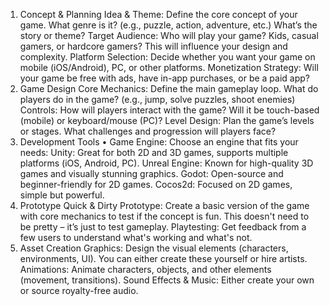 1. Concept & Planning
	Idea & Theme: Define the core concept of your game. What genre is it? (e.g., puzzle, action, adventure, etc.) What’s the story or theme?
	Target Audience: Who will play your game? Kids, casual gamers, or hardcore gamers? This will influence your design and complexity.
	Platform Selection: Decide whether you want your game on mobile (iOS/Android), PC, or other platforms.
	Monetization Strategy: Will your game be free with ads, have in-app purchases, or be a paid app?
2. Game Design
	Core Mechanics: Define the main gameplay loop. What do players do in the game? (e.g., jump, solve puzzles, shoot enemies)
	Controls: How will players interact with the game? Will it be touch-based (mobile) or keyboard/mouse (PC)?
	Level Design: Plan the game’s levels or stages. What challenges and progression will players face?
3. Development Tools
•	Game Engine: Choose an engine that fits your needs:
	Unity: Great for both 2D and 3D games, supports multiple platforms (iOS, Android, PC).
	Unreal Engine: Known for high-quality 3D games and visually stunning graphics.
	Godot: Open-source and beginner-friendly for 2D games.
	Cocos2d: Focused on 2D games, simple but powerful.
4. Prototype
	Quick & Dirty Prototype: Create a basic version of the game with core mechanics to test if the concept is fun. This doesn't need to be pretty – it’s just to test gameplay.
 	Playtesting: Get feedback from a few users to understand what's working and what's not.
5. Asset Creation
  Graphics: Design the visual elements (characters, environments, UI). You can either create these yourself or hire artists.
  Animations: Animate characters, objects, and other elements (movement, transitions).
  Sound Effects & Music: Either create your own or source royalty-free audio. 


<!--
**OpStanis/opstanis** is a ✨ _special_ ✨ repository because its `README.md` (this file) appears on your GitHub profile.

Here are some ideas to get you started:

- 🔭 I’m currently working on ...
- 🌱 I’m currently learning ...
- 👯 I’m looking to collaborate on ...
- 🤔 I’m looking for help with ...
- 💬 Ask me about ...
- 📫 How to reach me: ...
- 😄 Pronouns: ...
- ⚡ Fun fact: ...
-->
